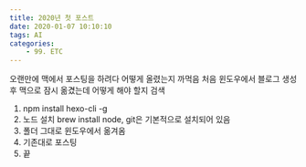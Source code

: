 ```yaml
---
title: 2020년 첫 포스트
date: 2020-01-07 10:10:10
tags: AI
categories:
	- 99. ETC
---
```

오랜만에 맥에서 포스팅을 하려다 어떻게 올렸는지 까먹음
처음 윈도우에서 블로그 생성후 맥으로 잠시 옮겼는데 어떻게 해야 할지 검색
1. npm install hexo-cli -g
2. 노드 설치 brew install node, git은 기본적으로 설치되어 있음
2. 폴더 그대로 윈도우에서 옮겨옴
3. 기존대로 포스팅
4. 끝
